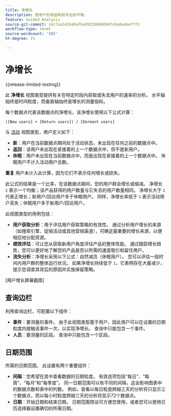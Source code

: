```yaml
---
title: 净增长
description: 使用户的收益和损失达到平衡.
feature: Guided Analysis
source-git-commit: 14c7aa342649afbe9923b0086947e5a0adeefff2
workflow-type: tm+mt
source-wordcount: '565'
ht-degree: 1%

---
```


# 净增长

{{release-limited-testing}}

此 **净增长** 视图类型提供有关在特定时段内获取或失去用户的速率的分析。 水平轴始终是时间粒度，而垂直轴始终是增长的测量指标。

每个数据点代表该数据点的净增长，该净增长使用以下公式计算：

`([New users] + [Return users]) / [Dormant users]`

与 [活动](active.md) 视图类型，用户定义如下：

* **新**：用户在当前数据点期间处于活动状态，未出现在任何之前的数据点中。
* **返回**：该用户未出现在紧接着的上一个数据点中，但不是新用户。
* **休眠**：用户未出现在当前数据点中，而是出现在紧接着的上一个数据点中。 休眠用户不计入活动用户总数。

**重复** 用户未计入此计算，因为它们不表示任何增长或损失。

此公式的结果是一个比率，在该数据点期间，您的用户群会增长或缩减。 净增长 `1` 表示一个均衡；该产品获得的用户数量与它失去的用户数量相同。 净增长大于 `1` 代表正增长；新用户/回访用户多于休眠用户。 同样，净增长率低于 `1` 表示活动用户丢失；休眠用户多于新用户/回访用户。

此视图类型的用例包括：

* **用户获取分析**：用于评估用户获取策略的有效性。 通过分析用户增长的来源（如搜索引擎、促销活动或其他营销渠道），可确定最重要的增长来源，以便相应地分配资源。
* **绩效评估**：可让您从获取新用户角度评估产品的整体性能。 通过跟踪增长趋势，您可以更好地了解您的产品是否以所需的速度吸引和留住用户。
* **流失分析**：净增长采用以下公式：自然减员（休眠用户）。 您可以评估一段时间内用户群的整体运行状况。 如果净增长持续低于 `1`，它表明存在大量减少，提示您调查其背后的原因并实施保留策略。

[用户增长屏幕截图]

## 查询边栏

利用查询边栏，可配置以下组件：

* **事件**：要测量的事件。 由于此视图类型基于用户，因此用户可以在设置的日期粒度内接触该事件一次，以实现净增长。 查询中只能包含一个事件。
* **人员**：要测量的区段。 查询中只能包含一个区段。

## 日期范围

所需的日期范围。 此设置有两个重要组件：

* **间隔**：您希望在其中查看数据的日期粒度。 有效选项包括“每日”、“每周”、“每月”和“每季度”。 同一日期范围可以有不同的间隔，这会影响图表中的数据点数和表中的列数。 例如，查看以每日粒度跨越三天的分析将只显示三个数据点，而以每小时粒度跨越三天的分析将显示72个数据点。
* **日期**：开始日期和结束日期。 日期范围预设可方便您使用，或者您可以使用日历选择器设置确切的所需日期。
